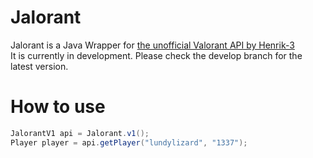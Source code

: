 # Jalorant
Jalorant is a Java Wrapper for [the unofficial Valorant API by Henrik-3](https://github.com/Henrik-3/unofficial-valorant-api)\
It is currently in development. Please check the develop branch for the latest version.

# How to use

````java
JalorantV1 api = Jalorant.v1();
Player player = api.getPlayer("lundylizard", "1337");
````